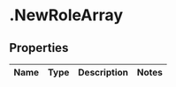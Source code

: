 # .NewRoleArray

## Properties
Name | Type | Description | Notes
------------ | ------------- | ------------- | -------------


